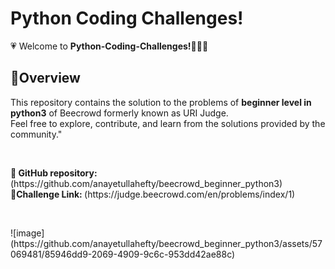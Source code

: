 <h1>Python Coding Challenges! </h1>

💗 Welcome to <b>Python-Coding-Challenges!👩🏻‍💻</b> 
<h2>🚀Overview</h2>
This repository contains the solution to the problems of <b>beginner level in python3</b> of Beecrowd formerly known as URI Judge. <br> Feel free to explore, contribute, and learn from the solutions provided by the community."
<p> <br> </p>
<b>📌 GitHub repository:</b> (https://github.com/anayetullahefty/beecrowd_beginner_python3) <br>
<b>📌Challenge Link: </b> (https://judge.beecrowd.com/en/problems/index/1)
<p> <br> </p>
 ![image](https://github.com/anayetullahefty/beecrowd_beginner_python3/assets/57069481/85946dd9-2069-4909-9c6c-953dd42ae88c)

